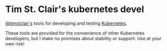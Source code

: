# Tim St. Clair's kubernetes devel

[@timstclair's](https://github.com/timstclair) tools for developing and testing [Kubernetes](http://kubernetes.io/).

These tools are provided for the convenience of other Kubernetes developers, but I make no promises
about stability or support. Use at your own risk!
